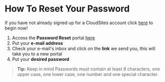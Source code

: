 # How To Reset Your Password
If you have not already signed up for a CloudSites account click [here](http://my.gearhost.com/Account/Signup) to begin now!

1. Access the **Password Reset** portal [here](https://my.gearhost.com/Account/ForgotPassword)
1. Put your **e-mail address**
1. Check your e-mail's inbox and click on the **link** we send you, this will take you to a new portal
1. Put your **desired password**

>**Tip:** Keep in mind Passwords must contain at least 8 characters, one upper case, one lower case, one number and one special character.

